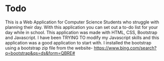# Todo
This is a Web Application for Computer Science Students who struggle with planning their day. With this application you can set out a to-do list for your day while in school.
This application was made with HTML, CSS, Bootstrap and Javascript.
I have been TRYING TO modify my Javascript skills and this application was a good application to start with. 
I installed the bootstrap using a bootstrap zip file from the website- https://www.bing.com/search?q=bootstrap&qs=ds&form=QBRE#
